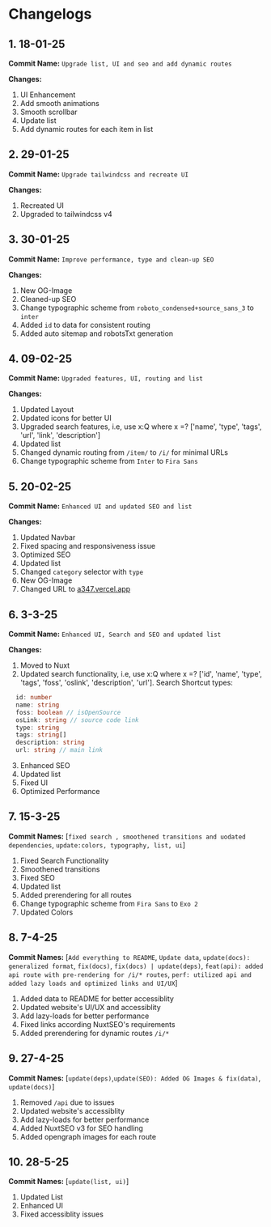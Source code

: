 # Changelogs

## 1. 18-01-25

**Commit Name:** `Upgrade list, UI and seo and add dynamic routes`

**Changes:**

1. UI Enhancement
2. Add smooth animations
3. Smooth scrollbar
4. Update list
5. Add dynamic routes for each item in list

## 2. 29-01-25

**Commit Name:** `Upgrade tailwindcss and recreate UI`

**Changes:**

1. Recreated UI
2. Upgraded to tailwindcss v4

## 3. 30-01-25

**Commit Name:** `Improve performance, type and clean-up SEO`

**Changes:**

1. New OG-Image
2. Cleaned-up SEO
3. Change typographic scheme from `roboto_condensed+source_sans_3` to `inter`
4. Added `id` to data for consistent routing
5. Added auto sitemap and robotsTxt generation

## 4. 09-02-25

**Commit Name:** `Upgraded features, UI, routing and list`

**Changes:**

1. Updated Layout
2. Updated icons for better UI
3. Upgraded search features, i.e, use x:Q where x =? ['name', 'type', 'tags', 'url', 'link', 'description']
4. Updated list
5. Changed dynamic routing from `/item/` to `/i/` for minimal URLs
6. Change typographic scheme from `Inter` to `Fira Sans`

## 5. 20-02-25

**Commit Name:** `Enhanced UI and updated SEO and list`

**Changes:**

1. Updated Navbar
2. Fixed spacing and responsiveness issue
3. Optimized SEO
4. Updated list
5. Changed `category` selector with `type`
6. New OG-Image
7. Changed URL to [a347.vercel.app](https://a347.vercel.app/)

## 6. 3-3-25

**Commit Name:** `Enhanced UI, Search and SEO and updated list`

**Changes:**

1. Moved to Nuxt
2. Updated search functionality, i.e, use x:Q where x =? ['id', 'name', 'type', 'tags', 'foss', 'oslink', 'description', 'url']. Search Shortcut types:

```ts
  id: number
  name: string
  foss: boolean // isOpenSource
  osLink: string // source code link
  type: string
  tags: string[]
  description: string
  url: string // main link
```

3. Enhanced SEO
4. Updated list
5. Fixed UI
6. Optimized Performance

## 7. 15-3-25

**Commit Names:** [`fixed search , smoothened transitions and uodated dependencies`, `update:colors, typography, list, ui`]

1. Fixed Search Functionality
2. Smoothened transitions
3. Fixed SEO
4. Updated list
5. Added prerendering for all routes
6. Change typographic scheme from `Fira Sans` to `Exo 2`
7. Updated Colors

## 8. 7-4-25

**Commit Names:** [`Add everything to README`, `Update data`, `update(docs): generalized format`, `fix(docs)`, `fix(docs) | update(deps)`, `feat(api): added api route with pre-rendering for /i/* routes`, `perf: utilized api and added lazy loads and optimized links and UI/UX`]

1. Added data to README for better accessiblity
2. Updated website's UI/UX and accessiblity
3. Add lazy-loads for better performance
4. Fixed links according NuxtSEO's requirements
5. Added prerendering for dynamic routes `/i/*`

## 9. 27-4-25

**Commit Names:** [`update(deps)`,`update(SEO): Added OG Images & fix(data)`, `update(docs)`]

1. Removed `/api` due to issues
2. Updated website's accessiblity
3. Add lazy-loads for better performance
4. Added NuxtSEO v3 for SEO handling
5. Added opengraph images for each route

## 10. 28-5-25

**Commit Names:** [`update(list, ui)`]

1. Updated List
2. Enhanced UI
3. Fixed accessiblity issues
